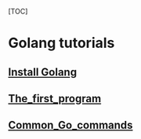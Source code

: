 [TOC]

# Golang tutorials

## [Install Golang](./Install_Golang)

## [The_first_program](./The_first_program)

## [Common_Go_commands](./Common_Go_commands)
